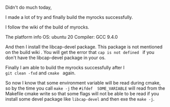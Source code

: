 

Didn't do much today,

I made a lot of try and finally build the myrocks successfully. 

I follow the wiki of the build of myrocks.


The platform info
OS: ubuntu 20
Compiler: GCC 9.4.0


And then  I install the libcap-devel package.
This package is not mentioned on the build wiki .
You will get the error that `cap is not defined ` if you don't have  the  libcap-devel package in your os.


Finally I am able to build the myrocks successfully after I  
`git clean -fxd`
and 
`cmake ` again.

So now I know that some environment  variable will be read during cmake,
so by the time you call
`make -j`
the 
`#ifdef  SOME_VARIABLE` will read from the Makefile cmake write so that 
some flags will not be able to be read if you install some 
devel package like `libcap-devel` and then exe the `make -j`.



